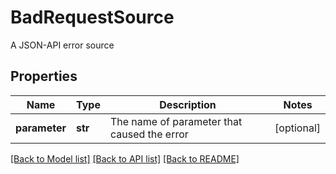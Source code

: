 # BadRequestSource

A JSON-API error source
## Properties
Name | Type | Description | Notes
------------ | ------------- | ------------- | -------------
**parameter** | **str** | The name of parameter that caused the error | [optional] 

[[Back to Model list]](../README.md#documentation-for-models) [[Back to API list]](../README.md#documentation-for-api-endpoints) [[Back to README]](../README.md)


